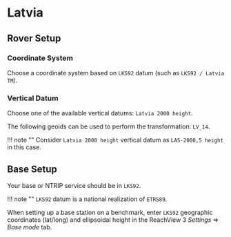 # Latvia

## Rover Setup

### Coordinate System

Choose a coordinate system based on `LKS92` datum (such as `LKS92 / Latvia TM`).

### Vertical Datum

Choose one of the available vertical datums: `Latvia 2000 height`.

The following geoids can be used to perform the transformation: `LV_14`.

!!! note ""
	Consider `Latvia 2000 height` vertical datum as `LAS-2000,5 height` in this case.

## Base Setup

Your base or NTRIP service should be in `LKS92`.

!!! note ""
	`LKS92` datum is a national realization of `ETRS89`.

When setting up a base station on a benchmark, enter `LKS92` geographic coordinates (lat/long) and ellipsoidal height in the ReachView 3 *Settings* ⇒ *Base mode* tab.
